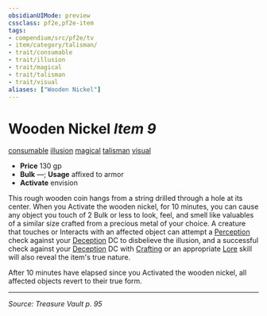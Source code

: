 ```yaml
---
obsidianUIMode: preview
cssclass: pf2e,pf2e-item
tags:
- compendium/src/pf2e/tv
- item/category/talisman/
- trait/consumable
- trait/illusion
- trait/magical
- trait/talisman
- trait/visual
aliases: ["Wooden Nickel"]
---
```

# Wooden Nickel *Item 9*  
[consumable](consumable.md "Consumable Item Trait")  [illusion](illusion.md "Illusion School Trait")  [magical](magical.md "Magical Item Trait")  [talisman](talisman.md "Talisman Item Trait")  [visual](visual.md "Visual Effect Trait")  

- **Price** 130 gp
- **Bulk** —; **Usage** affixed to armor
- **Activate** envision

This rough wooden coin hangs from a string drilled through a hole at its center. When you Activate the wooden nickel, for 10 minutes, you can cause any object you touch of 2 Bulk or less to look, feel, and smell like valuables of a similar size crafted from a precious metal of your choice. A creature that touches or Interacts with an affected object can attempt a [Perception](skills.md#Perception) check against your [Deception](skills.md#Deception) DC to disbelieve the illusion, and a successful check against your [Deception](skills.md#Deception) DC with [Crafting](skills.md#Crafting) or an appropriate [Lore](skills.md#Lore) skill will also reveal the item's true nature.

After 10 minutes have elapsed since you Activated the wooden nickel, all affected objects revert to their true form.


---
*Source: Treasure Vault p. 95*